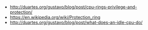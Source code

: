 - http://duartes.org/gustavo/blog/post/cpu-rings-privilege-and-protection/
- https://en.wikipedia.org/wiki/Protection_ring
- http://duartes.org/gustavo/blog/post/what-does-an-idle-cpu-do/

